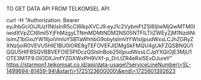 TO GET DATA API FROM TELKOMSEL API


curl -H "Authorization: Bearer eyJhbGciOiJIUzI1NiIsInR5cCI6IkpXVCJ9.eyJ1c2VybmFtZSI6IjIwMjQwMTM0IiwidXVpZCI6ImI5YjFhMzgyLTNmMDMtNDM2NS05NTFlLTliZWEyZjM1NzdiNiIsImZ1bGxuYW1lIjoiVmluYSBTaWhhbG9obyIsImVtYWlsIjpudWxsLCJhZGRyZXNzIjoiR0VEVU5HIE1BU0lORE8gTEFOVEFJIDMgSkFMQU4gUkFZQSBNQU1QQU5HIFBSQVBBVEFOIE5PIDczQSIsInBob25lIjpudWxsLCJpYXQiOjE3MjU1OTE3MTF9.OlODXJmfYZGXWxPH9VXf-p_DrLtZR4eRxI5ExDJureY" https://starmon1.telkomsat.co.id/api/data-usage\?serviceLineNumber\=SL-1499694-81459-94\&start\=1725123600000\&end\=1725601392623

